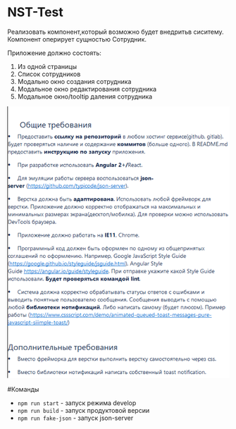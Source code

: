 # NST-Test

Реализовать компонент,который возможно будет внедритьв сиситему. Компонент оперирует сущностью Сотрудник.

Приложение должно состоять:
1. Из одной страницы
2. Список сотрудников
3. Модально окно создания сотрудника
4. Модальное окно редактирования сотрудника
5. Модальное окно/tooltip даления сотрудника


![img.png](img.png)


#Команды

* ```npm run start``` - запуск режима develop
* ```npm run build``` - запуск продуктовой версии
* ```npm run fake-json``` - запуск json-server
